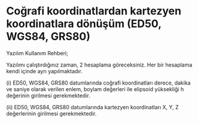 # Coğrafi koordinatlardan kartezyen koordinatlara dönüşüm (ED50, WGS84, GRS80)

Yazılım Kullanım Rehberi;

Yazılımı çalıştırdığınız zaman, 2 hesaplama göreceksiniz. Her bir hesaplama kendi içinde ayrı yapılmaktadır.

(i) ED50, WGS84, GRS80  datumlarında coğrafi koordinatları derece, dakika ve saniye olarak verilen enlem, boylam değerleri ile elipsoid yüksekliği h değerinin girilmesi gerekmektedir.

(ii) ED50, WGS84, GRS80  datumlarında kartezyen koordinatları X, Y, Z değerlerinin girilmesi gerekmektedir.
